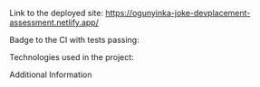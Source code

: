 Link to the deployed site: https://ogunyinka-joke-devplacement-assessment.netlify.app/

Badge to the CI with tests passing:

Technologies used in the project:

Additional Information